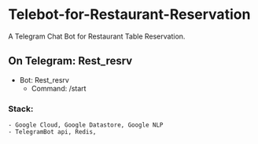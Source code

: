 # Telebot-for-Restaurant-Reservation
A Telegram Chat Bot for Restaurant Table Reservation.

## On Telegram: Rest_resrv
- Bot: Rest_resrv
    - Command: /start
    
    
 ### Stack:
    - Google Cloud, Google Datastore, Google NLP
    - TelegramBot api, Redis, 
